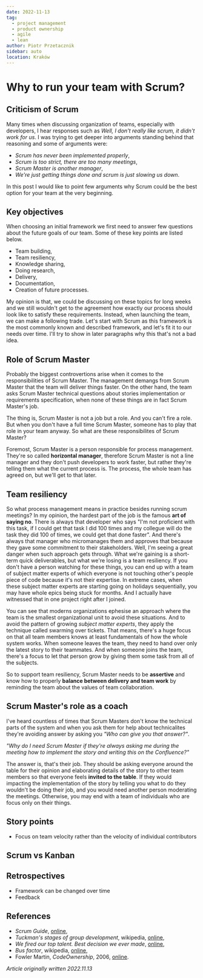 ```yaml
---
date: 2022-11-13
tag:
  - project management
  - product ownership
  - agile
  - lean
author: Piotr Przetacznik
sidebar: auto
location: Kraków
---
```


# Why to run your team with Scrum?

## Criticism of Scrum

Many times when discussing organization of teams, especially with developers, I hear responses such as _Well, I don't really like scrum, it didn't work for us_. I was trying to get deeper into arguments standing behind that reasoning and some of arguments were:

* _Scrum has never been implemented properly_,
* _Scrum is too strict, there are too many meetings_,
* _Scrum Master is another manager_,
* _We're just getting things done and scrum is just slowing us down_.

In this post I would like to point few arguments why Scrum could be the best option for your team at the very beginning.

## Key objectives

When choosing an initial framework we first need to answer few questions about the future goals of our team. Some of these key points are listed below.

* Team building,
* Team resiliency,
* Knowledge sharing,
* Doing research,
* Delivery,
* Documentation,
* Creation of future processes.

My opinion is that, we could be discussing on these topics for long weeks and we still wouldn't get to the agreement how exactly our process should look like to satisfy these requirements. Instead, when launching the team, we can make a following trade. Let's start with Scrum as this framework is the most commonly known and described framework, and let's fit it to our needs over time. I'll try to show in later paragraphs why this that's not a bad idea.

## Role of Scrum Master

Probably the biggest controvertions arise when it comes to the responsibilities of Scrum Master. The management demangs from Scrum Master that the team will deliver things faster. On the other hand, the team asks Scrum Master technical questions about stories implementation or requirements specification, when none of these things are in fact Scrum Master's job.

The thing is, Scrum Master is not a job but a role. And you can't fire a role. But when you don't have a full time Scrum Master, someone has to play that role in your team anyway. So what are these responsibilites of Scrum Master?

Foremost, Scrum Master is a person responsible for process management. They're so called **horizontal manager**, therefore Scrum Master is not a line manager and they don't push developers to work faster, but rather they're telling them what the current process is. The process, the whole team has agreed on, but we'll get to that later.

## Team resiliency

So what process management means in practice besides running scrum meetings? In my opinion, the hardest part of the job is the famous **art of saying no**. There is always that developer who says "I'm not proficient with this task, if I could get that task I did 100 times and my collegue will do the task they did 100 of times, we could get that done faster". And there's always that manager who micromanages them and approves that because they gave some commitment to their stakeholders. Well, I'm seeing a great danger when such approach gets through. What we're gaining is a short-term quick deliverables, but what we're losing is a team resiliency. If you don't have a person watching for these things, you can end up with a team of subject matter experts of which everyone is not touching other's people piece of code because it's not their expertise. In extreme cases, when these subject matter experts are starting going on holidays sequentially, you may have whole epics being stuck for months. And I actually have witnessed that in one project right after I joined.

You can see that moderns organizations ephesise an approach where the team is the smallest organizational unit to avoid these situations. And to avoid the pattern of growing *subject matter experts*, they apply the technique called swarming over tickets. That means, there's a huge focus on that all team members knows at least fundamentals of how the whole system works. When someone leaves the team, they need to hand over only the latest story to their teammates. And when someone joins the team, there's a focus to let that person grow by giving them some task from all of the subjects.

So to support team resiliency, Scrum Master needs to be **assertive** and know how to properly **balance between delivery and team work** by reminding the team about the values of team collaboration.

## Scrum Master's role as a coach

I've heard countless of times that Scrum Masters don't know the technical parts of the system and when you ask them for help about technicalites they're avoiding answer by asking you _"Who can give you that answer?"_.

_"Why do I need Scrum Master if they're always asking me during the meeting how to implement the story and writing this on the Confluence?"_

The answer is, that's their job. They should be asking everyone around the table for their opinion and elaborating details of the story to other team members so that everyone feels **invited to the table**. If they would impacting the implementation of the story by telling you what to do they wouldn't be doing their job, and you would need another person moderating the meetings. Otherwise, you may end with a team of individuals who are focus only on their things.

## Story points


* Focus on team velocity rather than the velocity of individual contributors

## Scrum vs Kanban

## Retrospectives

* Framework can be changed over time
* Feedback

## References

* *Scrum Guide*, [online](https://scrumguides.org/scrum-guide.html),
* *Tuckman's stages of group development*, wikipedia, [online](https://en.wikipedia.org/wiki/Tuckman%27s_stages_of_group_development),
* *We fired our top talent. Best decision we ever made*, [online](https://blog.solha.co/we-fired-our-top-talent-best-decision-we-ever-made-4c0a99728fde),
* *Bus factor*, wikipedia, [online](https://en.wikipedia.org/wiki/Bus_factor),
* Fowler Martin, *CodeOwnership*, 2006, [online](https://martinfowler.com/bliki/CodeOwnership.html).

*Article originally written 2022.11.13*
